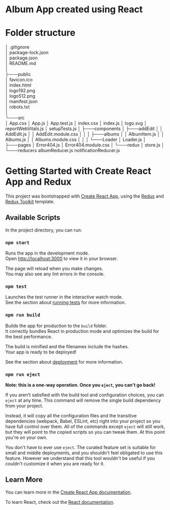 # Album App created using React

# Folder structure
│   .gitignore<br>
│   package-lock.json<br>
│   package.json<br>
│   README.md<br>
│<br>
├───public<br>
│       favicon.ico<br>
│       index.html<br>
│       logo192.png<br>
│       logo512.png<br>
│       manifest.json<br>
│       robots.txt<br>
│<br>
└───src<br>
    │   App.css
    │   App.js
    │   App.test.js
    │   index.css
    │   index.js
    │   logo.svg
    │   reportWebVitals.js
    │   setupTests.js
    │
    ├───components
    │   ├───addEdit
    │   │       AddEdit.js
    │   │       AddEdit.module.css
    │   │
    │   ├───albums
    │   │       AlbumItem.js
    │   │       Albums.js
    │   │       Albums.module.css
    │   │
    │   └───Loader
    │           Loader.js
    │
    ├───pages
    │       Error404.js
    │       Error404.module.css
    │
    └───redux
        │   store.js
        │
        └───reducers
                albumReducer.js
                notificationReducer.js


# Getting Started with Create React App and Redux

This project was bootstrapped with [Create React App](https://github.com/facebook/create-react-app), using the [Redux](https://redux.js.org/) and [Redux Toolkit](https://redux-toolkit.js.org/) template.

## Available Scripts

In the project directory, you can run:

### `npm start`

Runs the app in the development mode.\
Open [http://localhost:3000](http://localhost:3000) to view it in your browser.

The page will reload when you make changes.\
You may also see any lint errors in the console.

### `npm test`

Launches the test runner in the interactive watch mode.\
See the section about [running tests](https://facebook.github.io/create-react-app/docs/running-tests) for more information.

### `npm run build`

Builds the app for production to the `build` folder.\
It correctly bundles React in production mode and optimizes the build for the best performance.

The build is minified and the filenames include the hashes.\
Your app is ready to be deployed!

See the section about [deployment](https://facebook.github.io/create-react-app/docs/deployment) for more information.

### `npm run eject`

**Note: this is a one-way operation. Once you `eject`, you can't go back!**

If you aren't satisfied with the build tool and configuration choices, you can `eject` at any time. This command will remove the single build dependency from your project.

Instead, it will copy all the configuration files and the transitive dependencies (webpack, Babel, ESLint, etc) right into your project so you have full control over them. All of the commands except `eject` will still work, but they will point to the copied scripts so you can tweak them. At this point you're on your own.

You don't have to ever use `eject`. The curated feature set is suitable for small and middle deployments, and you shouldn't feel obligated to use this feature. However we understand that this tool wouldn't be useful if you couldn't customize it when you are ready for it.

## Learn More

You can learn more in the [Create React App documentation](https://facebook.github.io/create-react-app/docs/getting-started).

To learn React, check out the [React documentation](https://reactjs.org/).
